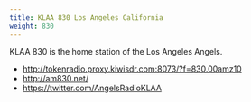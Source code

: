 ```yaml
---
title: KLAA 830 Los Angeles California
weight: 830
---
```

KLAA 830 is the home station of the Los Angeles Angels.

* http://tokenradio.proxy.kiwisdr.com:8073/?f=830.00amz10
* http://am830.net/
* https://twitter.com/AngelsRadioKLAA
